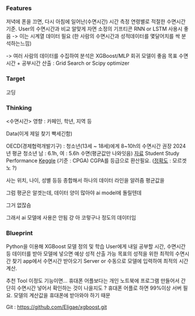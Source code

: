 ### Features

저녁에 폰을 끄면, 다시 아침에 일어난(수면시간) 시간 측정
연령별로 적절한 수면시간 기준. User의 수면시간과 비교
알맞게 자면 소정의 기프티콘
RNN or LSTM  사용시 좋음 -> 이는 시계열 데이터 필요
(한 사람의 수면시간과 성적데이터를 몇달어치를 싹 분석하는느낌)

-> 여러 사람의 데이터를 수집하여 분석은 XGBoost/MLP 회귀 모델이 좋음
목표 수면시간 + 공부시간 산출 : Grid Search or Scipy optimizer

### Target
고딩

### Thinking
<수면시간>
영향 : 카페인, 학년, 지역 등

Data(이게 제일 찾기 빡세긴함)

OECD(경제협력개발기구) : 청소년(13세 ~ 18세)에게 8~10h의 수면시간 권장
2024년 평균 청소년 남 : 6.1h,  여 : 5.6h 수면(평균값만 나와잇음)  [자료](https://data.seoul.go.kr/dataList/10961/S/2/datasetView.do)
Student Study Performance [Keggle]( https://www.kaggle.com/datasets/nabilajahan/student-study-performance/data
) (기준 : CPGA)
CGPA를 등급으로 환산필요. ([정확도](https://www.cgpa2percentage.com/#google_vignette) : 모르겟노 ?)


사는 위치, 나이, 성별 등등 종합해서 하나의 데이터 라인을 알려줌 평균값을

그럼 평균은 알겟는데, 데이터 양이 많아야 ai model에 돌릴텐데

그거 없잖슴

그래서 ai 모델에 사용은 안됨 걍 아 코렇구나 정도의 데이터임


### Blueprint

Python을 이용해 XGBoost 모델 정의 및 학습
User에게 내일 공부할 시간, 수면시간 등 데이터를 받아 모델에 넣으면 예상 성적 산출 가능
목표의 성적을 위한 최적의 수면시간 찾기
app에서 수면시간 받아오기
Server or 수동으로 모델에 입력하여 최적의 시간 계산.

추천 Tool
이정도 기능이면… 휴대폰 어플보다는 개인 노트북에 프로그램 만들어서 간단히 수면시간 넣어서 확인하는 것이 나을지도 ?
휴대폰 어플로 하면 99%이상 서버 필요. 모델의 계산값을 휴대폰에 받아와야 하기 때문



Git : https://github.com/Eligae/xgboost.git
